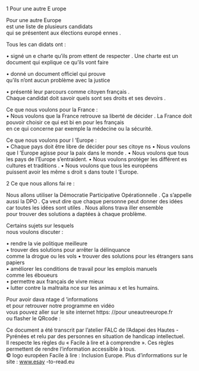 1 
 Pour une autre E urope  
 
 
 
Pour une autre Europe   
est une liste de plusieurs candidats   
qui se présentent aux élections europé ennes . 
 
Tous les can didats ont :  
 
• signé un e charte  qu’ils prom ettent de respecter . 
Une charte est un document  qui explique ce qu’ils vont  faire  
 
• donné un document officiel qui prouve  
qu’ils n’ont aucun problème avec la justice   
 
• présenté  leur parcours comme citoyen français .  
Chaque candidat doit savoir quels sont ses droits et ses devoirs . 
 
Ce que nous voulons  pour la France  :  
• Nous voulons que la France  retrouve  sa liberté de décider . 
La France  doit pouvoir choisir ce qui est bi en pour les français  
en ce qui concerne  par exemple la médecine ou la sécurité.  
 
Ce que nous voulons  pour l ’Europe  :  
• Chaque pays doit être libre de décider  pour ses citoye ns 
• Nous voulons que l ’Europe agisse pour la paix  dans le monde . 
• Nous voulons que tous les pays de l’Europe s’entraident. 
• Nous voulons protéger les différent es cultures et traditions . 
• Nous voulons que tous les européens  
puissent avoir les même s droit s dans toute l ’Europe.    

2 
 Ce que nous allons fai re :  
 
Nous allons  utiliser  la Démocratie  Participative Opérationnelle . 
Ça s’appelle aussi  la DPO . 
Ça veut dire que  chaque personne peut donner des idées  
car toutes les idées sont utiles . 
Nous allons  trava iller ensemble   
pour trouver des solutions a daptées  à chaque problème.  
 
Certains  sujets sur lesquels  
 nous voulons discuter  :  
 
• rendre  la vie politique meilleure  
• trouver  des solutions pour arrêter la délinquance  
comme la drogue  ou les vols 
• trouver des solutions pour les étrangers  sans papiers  
• améliorer  les conditions de travail pour les emplois manuels  
comme les éboueurs  
• permettre aux français de vivre mieux  
• lutter contre la maltraita nce sur les animau x et les humains.  
 
Pour avoir dava ntage d ’informations  
et pour retrouver  notre programme en  vidéo  
vous pouvez aller sur le site internet  https: //pour uneautreeurope.fr  
ou flasher le QRcode  : 
 
 
Ce document a été transcrit par l’atelier FALC de l’Adapei des Hautes -Pyrénées 
et relu par des personnes en situation de handicap intellectuel.  
Il respecte les règles du «  Facile à lire et à comprendre  ». Ces règles permettent 
de rendre l’information accessible à tous.  
© logo européen Facile à lire  : Inclusion Europe. Plus d’informations sur le site  : 
www.esay -to-read.eu  


